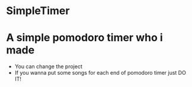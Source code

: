 # SimpleTimer
<h1>A simple pomodoro timer who i made</h1>

<ul>
  <li>You can change the project</li>  
  <li>If you wanna put some songs for each end of pomodoro timer just DO IT!</li>     
</ul>
